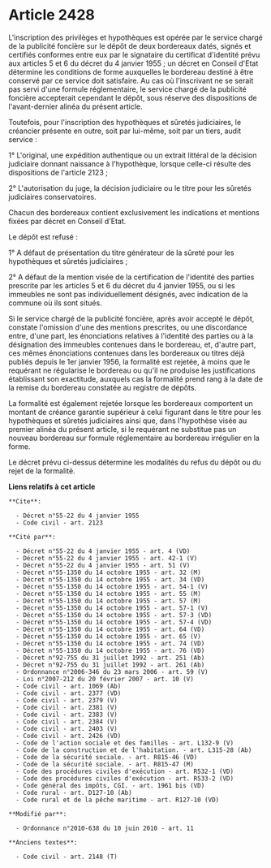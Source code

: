 # Article 2428

L'inscription des privilèges et hypothèques est opérée par le service chargé de la publicité foncière sur le dépôt de deux
bordereaux datés, signés et certifiés conformes entre eux par le signataire du certificat d'identité prévu aux articles 5 et
6 du décret du 4 janvier 1955 ; un décret en Conseil d'Etat détermine les conditions de forme auxquelles le bordereau destiné
à être conservé par ce service doit satisfaire. Au cas où l'inscrivant ne se serait pas servi d'une formule réglementaire, le
service chargé de la publicité foncière accepterait cependant le dépôt, sous réserve des dispositions de l'avant-dernier
alinéa du présent article. 

Toutefois, pour l'inscription des hypothèques et sûretés judiciaires, le créancier présente en outre, soit par lui-même, soit
par un tiers, audit service : 

1° L'original, une expédition authentique ou un extrait littéral de la décision judiciaire donnant naissance à l'hypothèque,
lorsque celle-ci résulte des dispositions de l'article 2123 ; 

2° L'autorisation du juge, la décision judiciaire ou le titre pour les sûretés judiciaires conservatoires. 

Chacun des bordereaux contient exclusivement les indications et mentions fixées par décret en Conseil d'Etat. 

Le dépôt est refusé : 

1° A défaut de présentation du titre générateur de la sûreté pour les hypothèques et sûretés judiciaires ; 

2° A défaut de la mention visée de la certification de l'identité des parties prescrite par les articles 5 et 6 du décret du
4 janvier 1955, ou si les immeubles ne sont pas individuellement désignés, avec indication de la commune où ils sont situés. 

Si le service chargé de la publicité foncière, après avoir accepté le dépôt, constate l'omission d'une des mentions
prescrites, ou une discordance entre, d'une part, les énonciations relatives à l'identité des parties ou à la désignation des
immeubles contenues dans le bordereau, et, d'autre part, ces mêmes énonciations contenues dans les bordereaux ou titres déjà
publiés depuis le 1er janvier 1956, la formalité est rejetée, à moins que le requérant ne régularise le bordereau ou qu'il ne
produise les justifications établissant son exactitude, auxquels cas la formalité prend rang à la date de la remise du
bordereau constatée au registre de dépôts. 

La formalité est également rejetée lorsque les bordereaux comportent un montant de créance garantie supérieur à celui
figurant dans le titre pour les hypothèques et sûretés judiciaires ainsi que, dans l'hypothèse visée au premier alinéa du
présent article, si le requérant ne substitue pas un nouveau bordereau sur formule réglementaire au bordereau irrégulier en
la forme. 

Le décret prévu ci-dessus détermine les modalités du refus du dépôt ou du rejet de la formalité.

**Liens relatifs à cet article**

	**Cite**:

	  - Décret n°55-22 du 4 janvier 1955
	  - Code civil - art. 2123

	**Cité par**:

	  - Décret n°55-22 du 4 janvier 1955 - art. 4 (VD)
	  - Décret n°55-22 du 4 janvier 1955 - art. 42-1 (V)
	  - Décret n°55-22 du 4 janvier 1955 - art. 51 (V)
	  - Décret n°55-1350 du 14 octobre 1955 - art. 32 (M)
	  - Décret n°55-1350 du 14 octobre 1955 - art. 34 (VD)
	  - Décret n°55-1350 du 14 octobre 1955 - art. 54-1 (V)
	  - Décret n°55-1350 du 14 octobre 1955 - art. 55 (M)
	  - Décret n°55-1350 du 14 octobre 1955 - art. 57 (M)
	  - Décret n°55-1350 du 14 octobre 1955 - art. 57-1 (V)
	  - Décret n°55-1350 du 14 octobre 1955 - art. 57-3 (VD)
	  - Décret n°55-1350 du 14 octobre 1955 - art. 57-4 (VD)
	  - Décret n°55-1350 du 14 octobre 1955 - art. 64 (VD)
	  - Décret n°55-1350 du 14 octobre 1955 - art. 65 (V)
	  - Décret n°55-1350 du 14 octobre 1955 - art. 74 (VD)
	  - Décret n°55-1350 du 14 octobre 1955 - art. 76 (VD)
	  - Décret n°92-755 du 31 juillet 1992 - art. 251 (Ab)
	  - Décret n°92-755 du 31 juillet 1992 - art. 261 (Ab)
	  - Ordonnance n°2006-346 du 23 mars 2006 - art. 59 (V)
	  - Loi n°2007-212 du 20 février 2007 - art. 10 (V)
	  - Code civil - art. 1069 (Ab)
	  - Code civil - art. 2377 (VD)
	  - Code civil - art. 2379 (V)
	  - Code civil - art. 2381 (V)
	  - Code civil - art. 2383 (V)
	  - Code civil - art. 2384 (V)
	  - Code civil - art. 2403 (V)
	  - Code civil - art. 2426 (VD)
	  - Code de l'action sociale et des familles - art. L132-9 (V)
	  - Code de la construction et de l'habitation. - art. L315-28 (Ab)
	  - Code de la sécurité sociale. - art. R815-46 (VD)
	  - Code de la sécurité sociale. - art. R815-47 (M)
	  - Code des procédures civiles d'exécution - art. R532-1 (VD)
	  - Code des procédures civiles d'exécution - art. R533-2 (VD)
	  - Code général des impôts, CGI. - art. 1961 bis (VD)
	  - Code rural - art. D127-10 (Ab)
	  - Code rural et de la pêche maritime - art. R127-10 (VD)

	**Modifié par**:

	  - Ordonnance n°2010-638 du 10 juin 2010 - art. 11

	**Anciens textes**:

	  - Code civil - art. 2148 (T)
